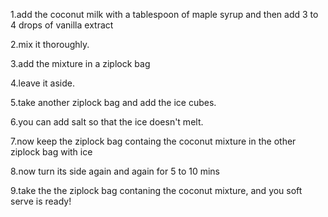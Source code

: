 1.add the coconut milk with a tablespoon of maple syrup and then add 3 to 4 drops of vanilla extract


2.mix it thoroughly.


3.add the mixture in a ziplock bag


4.leave it aside.


5.take another ziplock bag and add the ice cubes.


6.you can add salt so that the ice doesn't melt.


7.now keep the ziplock bag containg the coconut mixture in the other ziplock bag with ice


8.now turn its side again and again for 5 to 10 mins


9.take the the ziplock bag contaning the coconut mixture, and you soft serve is ready!
